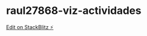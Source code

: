 # raul27868-viz-actividades

[Edit on StackBlitz ⚡️](https://stackblitz.com/edit/raul27868-viz-actividades)